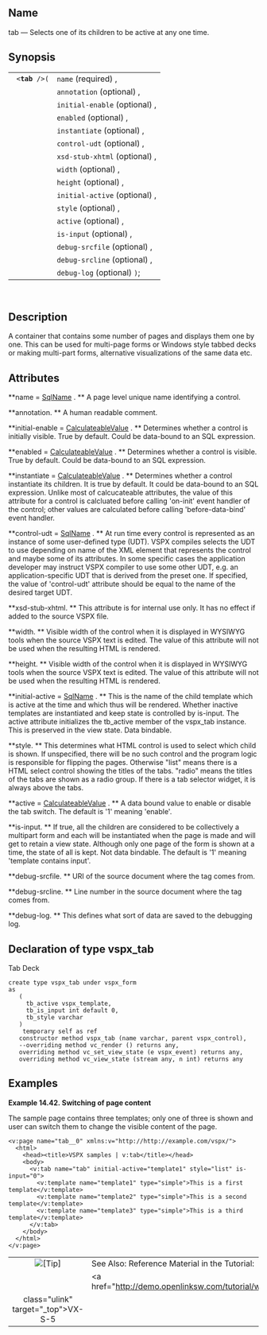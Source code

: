 <div>

<div>

</div>

<div>

## Name

tab — Selects one of its children to be active at any one time.

</div>

<div>

## Synopsis

<div>

|                     |                               |
|---------------------|-------------------------------|
| ` <`**`tab`**` />(` | `name` (required) ,           |
|                     | `annotation` (optional) ,     |
|                     | `initial-enable` (optional) , |
|                     | `enabled` (optional) ,        |
|                     | `instantiate` (optional) ,    |
|                     | `control-udt` (optional) ,    |
|                     | `xsd-stub-xhtml` (optional) , |
|                     | `width` (optional) ,          |
|                     | `height` (optional) ,         |
|                     | `initial-active` (optional) , |
|                     | `style` (optional) ,          |
|                     | `active` (optional) ,         |
|                     | `is-input` (optional) ,       |
|                     | `debug-srcfile` (optional) ,  |
|                     | `debug-srcline` (optional) ,  |
|                     | `debug-log` (optional) `)`;   |

<div>

 

</div>

</div>

</div>

<div>

## Description

A container that contains some number of pages and displays them one by
one. This can be used for multi-page forms or Windows style tabbed decks
or making multi-part forms, alternative visualizations of the same data
etc.

</div>

<div>

## Attributes

**name =
<a href="vc_type_sqlname.html" class="link" title="SqlName">SqlName</a>
. ** A page level unique name identifying a control.

**annotation. ** A human readable comment.

**initial-enable =
<a href="vc_type_calculateablevalue.html" class="link"
title="CalculateableValue">CalculateableValue</a> . ** Determines
whether a control is initially visible. True by default. Could be
data-bound to an SQL expression.

**enabled = <a href="vc_type_calculateablevalue.html" class="link"
title="CalculateableValue">CalculateableValue</a> . ** Determines
whether a control is visible. True by default. Could be data-bound to an
SQL expression.

**instantiate = <a href="vc_type_calculateablevalue.html" class="link"
title="CalculateableValue">CalculateableValue</a> . ** Determines
whether a control instantiate its children. It is true by default. It
could be data-bound to an SQL expression. Unlike most of calcucateable
attributes, the value of this attribute for a control is calcluated
before calling 'on-init' event handler of the control; other values are
calculated before calling 'before-data-bind' event handler.

**control-udt =
<a href="vc_type_sqlname.html" class="link" title="SqlName">SqlName</a>
. ** At run time every control is represented as an instance of some
user-defined type (UDT). VSPX compiles selects the UDT to use depending
on name of the XML element that represents the control and maybe some of
its attributes. In some specific cases the application developer may
instruct VSPX compiler to use some other UDT, e.g. an
application-specific UDT that is derived from the preset one. If
specified, the value of 'control-udt' attribute should be equal to the
name of the desired target UDT.

**xsd-stub-xhtml. ** This attribute is for internal use only. It has no
effect if added to the source VSPX file.

**width. ** Visible width of the control when it is displayed in WYSIWYG
tools when the source VSPX text is edited. The value of this attribute
will not be used when the resulting HTML is rendered.

**height. ** Visible width of the control when it is displayed in
WYSIWYG tools when the source VSPX text is edited. The value of this
attribute will not be used when the resulting HTML is rendered.

**initial-active =
<a href="vc_type_sqlname.html" class="link" title="SqlName">SqlName</a>
. ** This is the name of the child template which is active at the time
and which thus will be rendered. Whether inactive templates are
instantiated and keep state is controlled by is-input. The active
attribute initializes the tb_active member of the vspx_tab instance.
This is preserved in the view state. Data bindable.

**style. ** This determines what HTML control is used to select which
child is shown. If unspecified, there will be no such control and the
program logic is responsible for flipping the pages. Otherwise "list"
means there is a HTML select control showing the titles of the tabs.
"radio" means the titles of the tabs are shown as a radio group. If
there is a tab selector widget, it is always above the tabs.

**active = <a href="vc_type_calculateablevalue.html" class="link"
title="CalculateableValue">CalculateableValue</a> . ** A data bound
value to enable or disable the tab switch. The default is '1' meaning
'enable'.

**is-input. ** If true, all the children are considered to be
collectively a multipart form and each will be instantiated when the
page is made and will get to retain a view state. Although only one page
of the form is shown at a time, the state of all is kept. Not data
bindable. The default is '1' meaning 'template contains input'.

**debug-srcfile. ** URI of the source document where the tag comes from.

**debug-srcline. ** Line number in the source document where the tag
comes from.

**debug-log. ** This defines what sort of data are saved to the
debugging log.

</div>

<div>

## Declaration of type vspx_tab

Tab Deck

``` screen
create type vspx_tab under vspx_form
as
   (
     tb_active vspx_template,
     tb_is_input int default 0,
     tb_style varchar
   )
    temporary self as ref
   constructor method vspx_tab (name varchar, parent vspx_control),
   --overriding method vc_render () returns any,
   overriding method vc_set_view_state (e vspx_event) returns any,
   overriding method vc_view_state (stream any, n int) returns any
```

</div>

<div>

## Examples

<div>

**Example 14.42. Switching of page content**

<div>

The sample page contains three templates; only one of three is shown and
user can switch them to change the visible content of the page.

``` screen
<v:page name="tab__0" xmlns:v="http://http://example.com/vspx/">
  <html>
    <head><title>VSPX samples | v:tab</title></head>
    <body>
      <v:tab name="tab" initial-active="template1" style="list" is-input="0">
        <v:template name="template1" type="simple">This is a first template</v:template>
        <v:template name="template2" type="simple">This is a second template</v:template>
        <v:template name="template3" type="simple">This is a third template</v:template>
      </v:tab>
    </body>
  </html>
</v:page>
```

</div>

</div>

  

<div>

|                            |                                                                   |
|:--------------------------:|:------------------------------------------------------------------|
| ![\[Tip\]](images/tip.png) | See Also: Reference Material in the Tutorial:                     |
|                            | <a href="http://demo.openlinksw.com/tutorial/web/vx_s_5/tab.vspx" 
                              class="ulink" target="_top">VX-S-5</a>                             |

</div>

</div>

</div>
